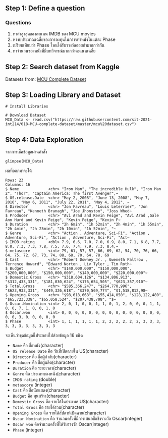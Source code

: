 ## Step 1: Define a question

### Questions
1. หาค่าสูงสุดของคะแนน IMDB ของ MCU movies
2. หางบประมาณเฉลี่ยของการลงทุนในกาารทำหนังในแต่ละ Phase
3. เปรียบเทียบว่า Phase ไหนได้รับรางวัลออสก้ามากกว่ากัน
4. หาจำนวนของหนังที่มีบทวิจารณ์มากกว่าคะแนนเฉลี่ย

## Step 2: Search dataset from Kaggle
Datasets from: [MCU Complete Dataset](https://www.kaggle.com/rachit239/mcu-complete-dataset)

## Step 3: Loading Library and Dataset
```{R}
# Install Libraries

# Download Dataset
MCU_Data <- read.csv("https://raw.githubusercontent.com/sit-2021-int214/018-MCU-complete-dataset/master/mcu%20dataset.csv")
```

## Step 4: Data Exploration
จากการเช็คข้อมูลผ่านคำสั่ง
```{R}
glimpse(MCU_Data)
```
ผลที่ออกมาจะได้
```{R}
Rows: 23
Columns: 16
$ Name             <chr> "Iron Man", "The incredible Hulk", "Iron Man 2", "Thor", "Captain America: The first Avenger",~
$ US.release.Date  <chr> "May 2, 2008", "June 13, 2008", "May 7, 2010", "May 6, 2011", "July 22, 2011", "May 4, 2012", ~
$ Director         <chr> "Jon Favreau", "Louis Leterrier", "Jon Favreau", "Kenneth Branagh", "Joe Jhonston", "Joss Whed~
$ Producer         <chr> "Avi Arad and Kevin Feige", "Avi Arad ,Gale Ann Hurd and Kevin Feige", "Kevin Feige", "Kevin F~
$ Duration         <chr> "2h 6min", "1h 52min", "2h 4min", "1h 55min", "2h 4min", "2h 23min", "2h 10min", "1h 52min", "~
$ Genre            <chr> "Action , Adventure, Sci-Fi", "Action , Adventure, Sci-Fi", "Action , Adventure, Sci-Fi", "Act~
$ IMDB.rating      <dbl> 7.9, 6.6, 7.0, 7.0, 6.9, 8.0, 7.1, 6.8, 7.7, 8.0, 7.3, 7.3, 7.8, 7.5, 7.6, 7.4, 7.9, 7.3, 8.4,~
$ metascore        <int> 79, 61, 57, 57, 66, 69, 62, 54, 70, 76, 66, 64, 75, 72, 67, 73, 74, 88, 68, 70, 64, 78, 69
$ Cast             <chr> "Robert Downey Jr. , Gweneth Paltrow , Terrence Howard", "Edward Norton , Liv Tyler , Tim Roth~
$ Budget           <chr> "$140,000,000", "$150,000,000", "$200,000,000", "$150,000,000", "$140,000,000", "$220,000,000"~
$ Domestic.Gross   <chr> "$318,604,126", "$134,806,913", "$312,433,331", "$181,030,624", "$176,654,505", "$623,357,910"~
$ Total.Gross      <chr> "$585,366,247", "$264,770,996", "$623,933,331", "$449,326,618", "$370,569,774", "$1,518,812,98~
$ Opening.Gross    <chr> "$98,618,668", "$55,414,050", "$128,122,480", "$65,723,338", "$65,058,524", "$207,438,708", "$~
$ Oscar.Nomination <int> 2, 0, 1, 0, 0, 1, 1, 0, 1, 2, 0, 0, 0, 1, 1, 0, 0, 7, 1, 0, 0, 1, 0
$ Oscar.won        <int> 0, 0, 0, 0, 0, 0, 0, 0, 0, 0, 0, 0, 0, 0, 0, 0, 0, 3, 0, 0, 0, 0, 0
$ Phase            <int> 1, 1, 1, 1, 1, 1, 2, 2, 2, 2, 2, 2, 3, 3, 3, 3, 3, 3, 3, 3, 3, 3, 3
```
จะเห็นว่าชุดข้อมูลนี้ประกอบไปด้วยข้อมูล 16 ชนิด
- `Name` คือ ชื่อหนัง(character)
- `US release Date` คือ วันที่เปิดฉายใน US(character)
- `Director` คือ ชื่อผู้กำกับ(character)
- `Producer` คือ ชื่อผู้ผลิต(character)
- `Duration` คือ ระยะเวลา(character)
- `Genre` คือ ประเภทของหนัง(character)
- `IMDB rating` (double)
- `metascore` (integer)
- `Cast` คือ ชื่อนักแสดง(character)
- `Budget` คือ ทุนสร้าง(character)
- `Domestic Gross` คือ รายได้ในประเทศ US(character)
- `Total Gross` คือ รายได้รวม(character)
- `Opening Gross` คือ รายได้สัปดาห์เปิดฉาย(character)
- `Oscar Nomination` คือ จำนวนครั้งที่มีการเสนอชื่อชิงรางวัล Oscar(integer)
- `Oscar won`  คือจำนวนครั้งที่ได้รับรางวัล Oscar(integer)
- `Phase` (integer)
